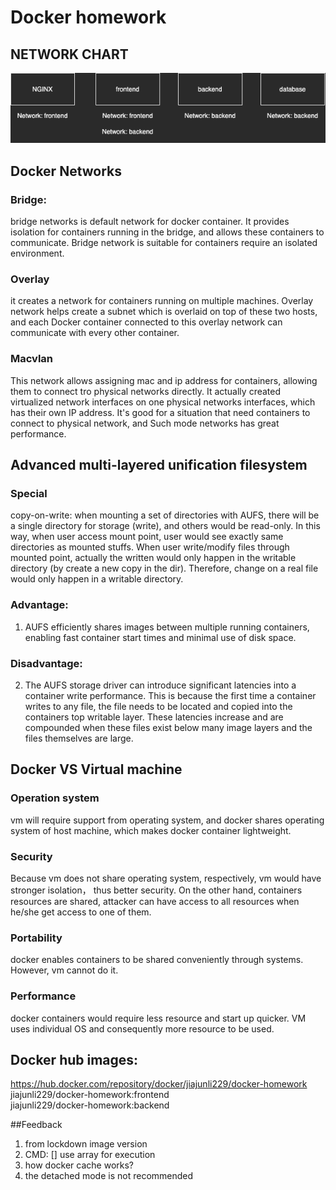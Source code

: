 # Docker homework
## NETWORK CHART
![](network.png)

## Docker Networks
### Bridge:
bridge networks is default network for docker container.
It provides isolation for containers running in the bridge, and allows these containers to communicate.
Bridge network is suitable for containers require an isolated environment.
### Overlay
it creates a network for containers running on multiple machines. Overlay network helps create a subnet which is overlaid on top of these two hosts,
 and each Docker container connected to this overlay network can communicate with every other container. 
### Macvlan
This network allows assigning mac and ip address for containers, allowing them to connect tro physical networks directly.
It actually created virtualized network interfaces on one physical networks interfaces, which has their own IP address.
It's good for a situation that need containers to connect to physical network, and Such mode networks has great performance.

## Advanced multi-layered unification filesystem
### Special
copy-on-write:
when mounting a set of directories with AUFS, there will be a single directory for storage (write), and others would be read-only.
In this way, when user access mount point, user would see exactly same directories as mounted stuffs. When user write/modify files through
mounted point, actually the written would only happen in the writable directory (by create a new copy in the dir).
Therefore, change on a real file would only happen in a writable directory.
### Advantage:
1.  AUFS efficiently shares images between multiple running containers, enabling fast container start times and minimal use of disk space.
### Disadvantage:
2.  The AUFS storage driver can introduce significant latencies into a container write performance. This is because the first time a container writes to any file, the file needs to be located and copied into the containers top writable layer. These latencies increase and are compounded when these files exist below many image layers and the files themselves are large.

## Docker VS Virtual machine
### Operation system
vm will require support from operating system, and docker shares operating system of host machine, which makes docker container lightweight.
### Security
Because vm does not share operating system, respectively, vm would have stronger isolation， thus better security.
On the other hand, containers resources are shared, attacker can have access to all resources when he/she get access to one of them.
### Portability
docker enables containers to be shared conveniently through systems. However, vm cannot do it.
### Performance
docker containers would require less resource and start up quicker. VM uses individual OS and consequently more resource to be used.

## Docker hub images:
https://hub.docker.com/repository/docker/jiajunli229/docker-homework  
jiajunli229/docker-homework:frontend  
jiajunli229/docker-homework:backend  

##Feedback
1. from lockdown image version
2. CMD: [] use array for execution
3. how docker cache works?
4. the detached mode is not recommended
